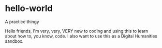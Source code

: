 # hello-world
A practice thingy 

Hello friends, I'm very, very, VERY new to coding and using this to learn about how to, you know, code. 
I also want to use this as a Digital Humanities sandbox. 
